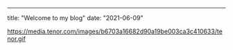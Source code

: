 ---
title: "Welcome to my blog"
date: "2021-06-09"


https://media.tenor.com/images/b6703a16682d90a19be003ca3c410633/tenor.gif
